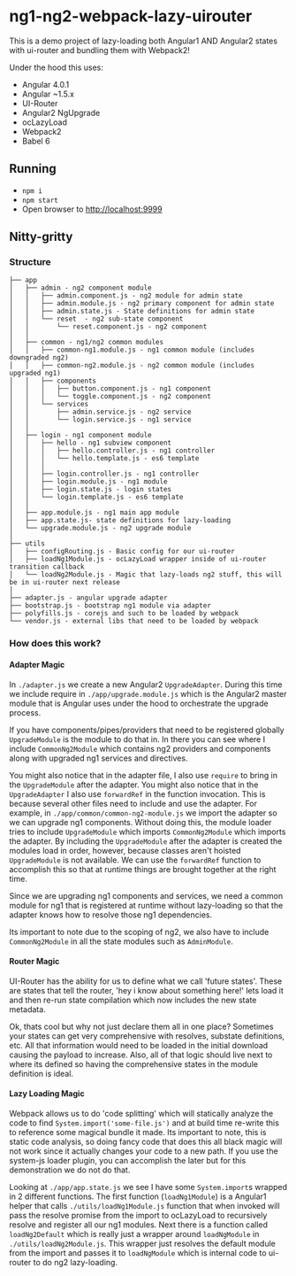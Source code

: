 # ng1-ng2-webpack-lazy-uirouter

This is a demo project of lazy-loading both Angular1 AND Angular2 states with ui-router
and bundling them with Webpack2!

Under the hood this uses:
- Angular 4.0.1
- Angular ~1.5.x
- UI-Router
- Angular2 NgUpgrade
- ocLazyLoad
- Webpack2
- Babel 6

## Running
- `npm i`
- `npm start`
- Open browser to [http://localhost:9999](http://localhost:9999)

## Nitty-gritty
### Structure
```
├── app
│   ├── admin - ng2 component module
│   │   ├── admin.component.js - ng2 module for admin state
│   │   ├── admin.module.js - ng2 primary component for admin state
│   │   ├── admin.state.js - State definitions for admin state
│   │   └── reset  - ng2 sub-state component
│   │       └── reset.component.js - ng2 component
│   │
│   ├── common - ng1/ng2 common modules
│   │   ├── common-ng1.module.js - ng1 common module (includes downgraded ng2)
│   │   ├── common-ng2.module.js - ng2 common module (includes upgraded ng1)
│   │   ├── components
│   │   │   ├── button.component.js - ng1 component
│   │   │   └── toggle.component.js - ng2 component
│   │   └── services
│   │       ├── admin.service.js - ng2 service
│   │       └── login.service.js - ng1 service
│   │
│   ├── login - ng1 component module
│   │   ├── hello - ng1 subview component
│   │   │   ├── hello.controller.js - ng1 controller
│   │   │   └── hello.template.js - es6 template
│   │   │
│   │   ├── login.controller.js - ng1 controller
│   │   ├── login.module.js - ng1 module
│   │   ├── login.state.js - login states
│   │   └── login.template.js - es6 template
│   │
│   ├── app.module.js - ng1 main app module
│   ├── app.state.js- state definitions for lazy-loading
│   └── upgrade.module.js - ng2 upgrade module
│
├── utils
│   ├── configRouting.js - Basic config for our ui-router
│   ├── loadNg1Module.js - ocLazyLoad wrapper inside of ui-router transition callback
│   └── loadNg2Module.js - Magic that lazy-loads ng2 stuff, this will be in ui-router next release
│
├── adapter.js - angular upgrade adapter
├── bootstrap.js - bootstrap ng1 module via adapter
├── polyfills.js - corejs and such to be loaded by webpack
└── vendor.js - external libs that need to be loaded by webpack
```

### How does this work?

#### Adapter Magic
In `./adapter.js` we create a new Angular2 `UpgradeAdapter`. During this time we include
require in `./app/upgrade.module.js` which is the Angular2 master module that is
Angular uses under the hood to orchestrate the upgrade process.

If you have components/pipes/providers that need to be registered globally
`UpgradeModule` is the module to do that in. In there you can see where I include
`CommonNg2Module` which contains ng2 providers and components along with
upgraded ng1 services and directives.

You might also notice that in the adapter file, I also use `require` to bring
in the `UpgradeModule` after the adapter. You might also notice that in the
`UpgradeAdapter` I also use `forwardRef` in the function invocation. This is because
several other files need to include and use the adapter. For example, in `./app/common/common-ng2-module.js`
we import the adapter so we can upgrade ng1 components. Without doing this, the module loader
tries to include `UpgradeModule` which imports `CommonNg2Module` which imports the adapter.
By including the `UpgradeModule` after the adapter is created the modules load in order, however,
because classes aren't hoisted `UpgradeModule` is not available. We can use the `forwardRef` function
to accomplish this so that at runtime things are brought together at the right time.

Since we are upgrading ng1 components and services, we need a common module for ng1 that is
registered at runtime without lazy-loading so that the adapter knows how to resolve
those ng1 dependencies.

Its important to note due to the scoping of ng2, we also have to include `CommonNg2Module`
in all the state modules such as `AdminModule`.

#### Router Magic
UI-Router has the ability for us to define what we call 'future states'. These are states
that tell the router, 'hey i know about something here!' lets load it and then re-run state compilation
which now includes the new state metadata.

Ok, thats cool but why not just declare them all in one place? Sometimes your states can get very
comprehensive with resolves, substate definitions, etc. All that information would need to be loaded
in the initial download causing the payload to increase. Also, all of that logic should live next
to where its defined so having the comprehensive states in the module definition is ideal.

#### Lazy Loading Magic
Webpack allows us to do 'code splitting' which will statically analyze the code to find
`System.import('some-file.js')` and at build time re-write this to reference some magical
bundle it made. Its important to note, this is static code analysis, so doing fancy code
that does this all black magic will not work since it actually changes your code to a new path.
If you use the system-js loader plugin, you can accomplish the later but for this demonstration
we do not do that.

Looking at `./app/app.state.js` we see I have some `System.import`s wrapped in 2 different
functions. The first function (`loadNg1Module`) is a Angular1 helper that calls `./utils/loadNg1Module.js` function
that when invoked will pass the resolve promise from the import to ocLazyLoad to recursively
resolve and register all our ng1 modules. Next there is a function called `loadNg2Default` which is
really just a wrapper around `loadNgModule` in `./utils/loadNg2Module.js`. This wrapper just
resolves the default module from the import and passes it to `loadNgModule` which is internal
code to ui-router to do ng2 lazy-loading.
